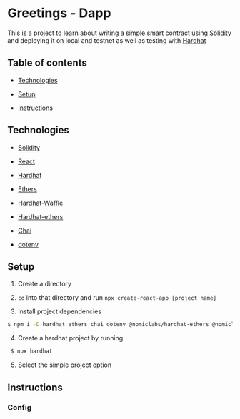 # Greetings - Dapp

This is a project to learn about writing a simple smart contract using [Solidity](https://docs.soliditylang.org/en/latest/) and deploying it on local and testnet as well as testing with [Hardhat](https://hardhat.org/)

## Table of contents

* [Technologies](#technologies)

* [Setup](#setup)

* [Instructions](#instructions)

## Technologies

* [Solidity](https://docs.soliditylang.org/en/latest/)

* [React](https://reactjs.org/)

* [Hardhat](https://hardhat.org/)

* [Ethers](https://docs.ethers.io/v5/)

* [Hardhat-Waffle](https://hardhat.org/plugins/nomiclabs-hardhat-waffle.html)

* [Hardhat-ethers](https://hardhat.org/plugins/nomiclabs-hardhat-ethers.html)

* [Chai](https://www.chaijs.com/)

* [dotenv](https://www.npmjs.com/package/dotenv)


## Setup

1. Create a directory

2. `cd` into that directory and run `npx create-react-app [project name]`

3. Install project dependencies

```sh
$ npm i -D hardhat ethers chai dotenv @nomiclabs/hardhat-ethers @nomiclabs/hardhat-waffle
```

4. Create a hardhat project by running

```sh
 $ npx hardhat
```

 5. Select the simple project option

 ## Instructions

### Config

